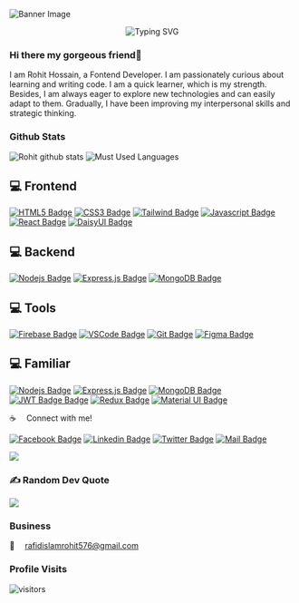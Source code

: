 ![Banner Image](https://i.ibb.co/BHCJxgG/Gradient-Geometric-Creative-Agency-Linked-In-Banner-1.png)

<p align="center" ><img src="https://readme-typing-svg.demolab.com?font=Fira+Code&pause=1000&center=true&vCenter=true&width=550&lines=I'm+a+Fontend Developer;" alt="Typing SVG" /></a></p>

### Hi there my gorgeous friend👋
I am Rohit Hossain, a Fontend Developer. I am passionately curious about learning and writing code. I am a quick learner, which is my strength. Besides, I am always eager to explore new technologies and can easily adapt to them. Gradually, I have been improving my interpersonal skills and strategic thinking.


### Github Stats

![Rohit github stats](https://github-readme-stats.vercel.app/api?username=Rohithossain12&count_private=true&theme=tokyonight&hide=contribs,prs)
![Must Used Languages](https://github-readme-stats.vercel.app/api/top-langs/?username=Rohithossain12&layout=compact&theme=tokyonight&hide")


## 💻 Frontend

[![HTML5 Badge](https://img.shields.io/badge/-Html5-E34c26?style=for-the-badge&labelColor=black&logo=html5&logoColor=E34c26)](#) 
[![CSS3 Badge](https://img.shields.io/badge/CSS3-1572B6?style=for-the-badge&labelColor=black&logo=css3&logoColor=1572B6)](#) 
[![Tailwind Badge](https://img.shields.io/badge/Tailwind%20CSS-092749?style=for-the-badge&logo=tailwindcss&logoColor=06B6D4&labelColor=000000)](#) 
[![Javascript Badge](https://img.shields.io/badge/-Javascript-F0DB4F?style=for-the-badge&labelColor=black&logo=javascript&logoColor=F0DB4F)](#) 
[![React Badge](https://img.shields.io/badge/-React-61DBFB?style=for-the-badge&labelColor=black&logo=react&logoColor=61DBFB)](#)
[![DaisyUI Badge](https://img.shields.io/badge/-DaisyUI-0D1117?style=for-the-badge&labelColor=black&logo=daisy&logoColor=FF6F61)](#)



## 💻 Backend

[![Nodejs Badge](https://img.shields.io/badge/-Nodejs-3C873A?style=for-the-badge&labelColor=black&logo=node.js&logoColor=3C873A)](#) 
[![Express.js Badge](https://img.shields.io/badge/Express.js-000000?style=for-the-badge&logo=express&logoColor=white)](#) 
[![MongoDB Badge](https://img.shields.io/badge/MongoDB-4EA94B?style=for-the-badge&labelColor=black&logo=mongodb&logoColor=4EA94B)](#) 


## 💻 Tools

[![Firebase Badge](https://img.shields.io/badge/firebase-FFCA28.svg?&style=for-the-badge&labelColor=black&logo=firebase&logoColor=FFCA28)](#) 
[![VSCode Badge](https://img.shields.io/badge/Visual_Studio-0078D7?style=for-the-badge&labelColor=black&logo=visual%20studio&logoColor=0078D7)](#) 
[![Git Badge](https://img.shields.io/badge/Git-F05032?style=for-the-badge&labelColor=black&logo=git&logoColor=f34f29)](#) 
[![Figma Badge](https://img.shields.io/badge/figma-%23F24E1E.svg?style=for-the-badge&labelColor=black&logo=figma&logoColor=F24E1E)](#) 

## 💻 Familiar
[![Nodejs Badge](https://img.shields.io/badge/-Nodejs-3C873A?style=for-the-badge&labelColor=black&logo=node.js&logoColor=3C873A)](#) 
[![Express.js Badge](https://img.shields.io/badge/Express.js-000000?style=for-the-badge&logo=express&logoColor=white)](#) 
[![MongoDB Badge](https://img.shields.io/badge/MongoDB-4EA94B?style=for-the-badge&labelColor=black&logo=mongodb&logoColor=4EA94B)](#) 
[![JWT Badge Badge](https://img.shields.io/badge/JWT-black?style=for-the-badge&logo=JSON%20web%20tokens&logoColor=00ADEF)](#) 
[![Redux Badge](https://img.shields.io/badge/redux-%23593d88.svg?style=for-the-badge&labelColor=black&logo=redux&logoColor=593d88)](#) 
[![Material UI Badge](https://img.shields.io/badge/Material--UI-0081CB?style=for-the-badge&labelColor=black&logo=material-ui&logoColor=white)](#)
<!-- [![Next JS](https://img.shields.io/badge/Next-black?style=for-the-badge&labelColor=black&logo=next.js&logoColor=white)](#) -->
<!-- ![React Native](https://img.shields.io/badge/react_native-%2320232a.svg?style=for-the-badge&logo=react&logoColor=%2361DAFB) --> 

:coffee: &emsp;Connect with me!

[![Facebook Badge](https://img.shields.io/badge/Facebook-1877F2?style=for-the-badge&logo=facebook&logoColor=white)](https://www.facebook.com/rafid.islam.96199) [![Linkedin Badge](https://img.shields.io/badge/LinkedIn-0077B5?style=for-the-badge&logo=linkedin&logoColor=white)](https://www.linkedin.com/in/rohit-hossain-4b21281b9/) [![Twitter Badge](https://img.shields.io/badge/Twitter-1DA1F2?style=for-the-badge&logo=twitter&logoColor=white)](https://x.com/RafidRohit41291) [![Mail Badge](https://img.shields.io/badge/Gmail-D14836?style=for-the-badge&logo=gmail&logoColor=white)](mailto:rafidislamrohit576@gmail.com)


![](https://github-readme-streak-stats.herokuapp.com/?user=Rohithossain12) 


### ✍️ Random Dev Quote
![](https://quotes-github-readme.vercel.app/api?type=horizontal&theme=radical)


### Business

:email: &emsp;rafidislamrohit576@gmail.com


### Profile Visits

![visitors](https://views.gonzalohirsch.com/gh?user=Rohithossain12)

